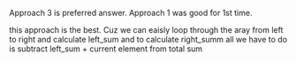 ​Approach 3 is preferred answer. Approach 1 was good for 1st time.

this approach is the best. Cuz we can eaisly loop through the aray from left to right and calculate left_sum and to calculate right_summ all we have to do is subtract left_sum + current element from total sum